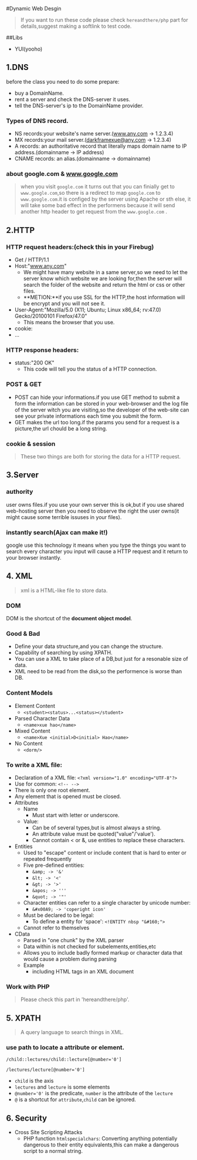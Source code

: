 #Dynamic Web Desgin
> If you want to run these code please check `hereandthere/php` part for details,suggest making a softlink to test code.

##Libs
* YUI(yooho)

## 1.DNS
before the class you need to do some prepare:
* buy a DomainName.
* rent a server and check the DNS-server it uses.
* tell the DNS-server's ip to the DomainName provider.

### Types of DNS record.
* NS records:your website's name server.(www.any.com -> 1.2.3.4)
* MX records:your mail server.(darkframexue@any.com -> 1.2.3.4)
* A records: an authoritative record that literally maps domain name to IP address.(domainname -> IP address)
* CNAME records: an alias.(domainname -> domainname)

### about google.com & www.google.com
>when you visit `google.com` it turns out that you can finially get to `www.google.com`,so there is a redirect to map `google.com` to `www.google.com`.it is configed by the server using Apache or sth else, it will take some bad effect in the performens because it will send another http header to get request from the `www.google.com` .


## 2.HTTP
### HTTP request headers:(check this in your Firebug)
* Get / HTTP/1.1
* Host:"www.any.com"
    * We might have many website in a same server,so we need to let the server know which website we are looking for,then the server will search the folder of the website and return the html or css or other files.
    * **METION:**if you use SSL for the HTTP,the host information will  be encrypt and you will not see it.
* User-Agent:"Mozilla/5.0 (X11; Ubuntu; Linux x86_64; rv:47.0) Gecko/20100101 Firefox/47.0"
    * This means the browser that you use.
* cookie:
* ...

### HTTP response headers:
* status:"200 OK"
    * This code will tell you the status of a HTTP connection.

### POST & GET
* POST can hide your informations.if you use GET method to submit a form the information can be stored in your web-browser and the log file of the server witch you are visiting,so the developer of the web-site can see your private informations each time you submit the form.
* GET makes the url too long.if the params you send for a request is a picture,the url chould be a long string.

### cookie & session
> These two things are both for storing the data for a HTTP request.

## 3.Server
### authority
user owns files.if you use your own server this is ok,but if you use  shared web-hosting server then you need to observe the right the user owns(it might cause some terrible issuses in your files).

### instantly search(Ajax can make it!)
google use this technology it means when you type the things you want to search every character you input will cause a HTTP request and it return to your browser instantly.


## 4. XML
> xml is a HTML-like file to store data.

### DOM
DOM is the shortcut of the **document object model**.

### Good & Bad
* Define your data structure,and you can change the structure.
* Capability of searching by using XPATH.
* You can use a XML to take place of a DB,but just for a resonable size of data.
* XML need to be read from the disk,so the performence is worse than DB.


### Content Models
* Element Content
    * `<student><status>...<status></student>`
* Parsed Character Data
    * `<name>xue hao</name>` 
* Mixed Content
    * `<name>Xue <initial>D<initial> Hao</name>` 
* No Content
    * `<dorm/>` 


### To write a XML file:
* Declaration of a XML file: `<?xml version="1.0" encoding="UTF-8"?>`
* Use for common: `<!-- -->`
* There is only one root element.
* Any element that is opened must be closed.
* Attributes
    * Name
        * Must start with letter or underscore.
    * Value:
        * Can be of several types,but is almost always a string.
        * An attribute value must be quoted("value"/'value').
        * Cannot contain < or &, use entities to replace these characters.
* Entities
    * Used to "escape" content or include content that is hard to enter or repeated frequently
    * Five pre-defined entities:
        * `&amp; -> '&'`
        * `&lt; -> '<'`
        * `&gt; -> '>'`
        * `&apos; -> '''`
        * `&quot; -> '"'`
    * Character entities can refer to a single character by unicode number:
        * `&#x00A9; -> 'coperight icon'`
    * Must be declared to be legal:
        * To define a entity for 'space': `<!ENTITY nbsp "&#160;">`
    * Cannot refer to themselves
* CData
    * Parsed in "one chunk" by the XML  parser
    * Data within is not checked for subelements,entities,etc
    * Allows you to include badly formed markup or character data that would cause a problem during parsing
    * Example
        * including HTML tags in an XML document

### Work with PHP
> Please check this part in 'hereandthere/php'.

## 5. XPATH
> A query language to search things in XML.

### use path to locate a attribute or element.
```
/child::lectures/child::lecture[@number='0']

/lectures/lecture[@number='0']
```
* `child` is the axis
* `lectures` and `lecture` is some elements
* `@number='0'` is the predicate, `number` is the attribute of the `lecture`
* `@` is a shortcut for `attribute`,`child` can be ignored.


## 6. Security
* Cross Site Scripting Attacks
    * PHP function `htmlspecialchars`: Converting anything potentially dangerous to their entity equivalents,this can make a dangerous script to a normal string.
